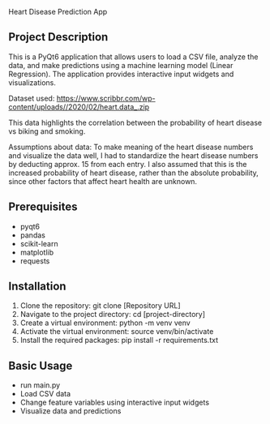 Heart Disease Prediction App

## Project Description
This is a PyQt6 application that allows users to load a CSV file, analyze the data, and make predictions using a machine learning model (Linear Regression). The application provides interactive input widgets and visualizations.

Dataset used:
https://www.scribbr.com/wp-content/uploads//2020/02/heart.data_.zip

This data highlights the correlation between the probability of heart disease vs biking and smoking.

Assumptions about data:
To make meaning of the heart disease numbers and visualize the data well, I had to standardize the heart disease numbers by deducting approx. 15 from each entry. I also assumed that this is the increased probability of heart disease, rather than the absolute probability, since other factors that affect heart health are unknown.

## Prerequisites
- pyqt6
- pandas
- scikit-learn
- matplotlib
- requests

## Installation
1.  Clone the repository:
    git clone [Repository URL]
2.  Navigate to the project directory:
    cd [project-directory]
3.  Create a virtual environment:
    python -m venv venv
4.  Activate the virtual environment:
    source venv/bin/activate
5.  Install the required packages:
    pip install -r requirements.txt

## Basic Usage
- run main.py
- Load CSV data
- Change feature variables using interactive input widgets 
- Visualize data and predictions